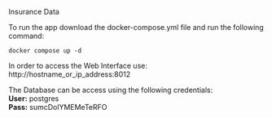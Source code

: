 Insurance Data

To run the app download the docker-compose.yml file and run the following command:
```
docker compose up -d
```

In order to access the Web Interface use:<br>
http://hostname_or_ip_address:8012

The Database can be access using the following credentials:<BR>
<b>User:</b> postgres<BR>
<b>Pass:</b> sumcDolYMEMeTeRFO<BR>
<BR><BR>
